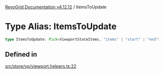 [RevoGrid Documentation v4.12.12](README.md) / ItemsToUpdate

# Type Alias: ItemsToUpdate

```ts
type ItemsToUpdate: Pick<ViewportStateItems, "items" | "start" | "end">;
```

## Defined in

[src/store/vp/viewport.helpers.ts:22](https://github.com/revolist/revogrid/blob/ecd92bead8bd3117a71a9fcab227f9b0f91c2edf/src/store/vp/viewport.helpers.ts#L22)

